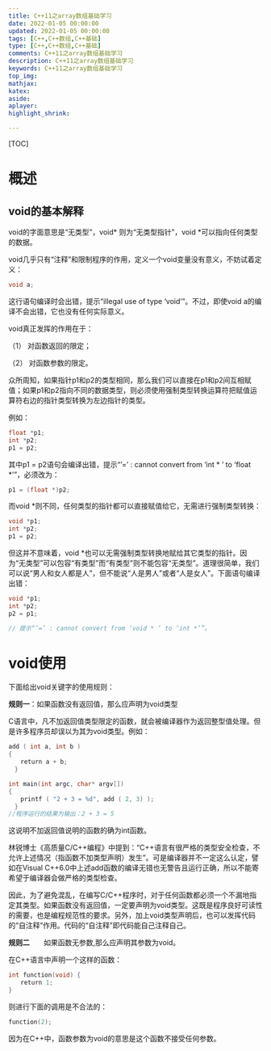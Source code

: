 ```yaml
---
title: C++11之array数组基础学习
date: 2022-01-05 00:00:00
updated: 2022-01-05 00:00:00
tags: [C++,C++数组,C++基础]
type: [C++,C++数组,C++基础]
comments: C++11之array数组基础学习
description: C++11之array数组基础学习
keywords: C++11之array数组基础学习
top_img:
mathjax:
katex:
aside:
aplayer:
highlight_shrink:

---
```


[TOC]



# 概述

## **void的基本解释**

void的字面意思是“无类型”，void* 则为“无类型指针”，void *可以指向任何类型的数据。

void几乎只有“注释”和限制程序的作用，定义一个void变量没有意义，不妨试着定义：

```c++
void a; 
```

这行语句编译时会出错，提示“illegal use of type ‘void’”。不过，即使void a的编译不会出错，它也没有任何实际意义。

void真正发挥的作用在于：

（1） 对函数返回的限定；
　　

（2） 对函数参数的限定。

众所周知，如果指针p1和p2的类型相同，那么我们可以直接在p1和p2间互相赋值；如果p1和p2指向不同的数据类型，则必须使用强制类型转换运算符把赋值运算符右边的指针类型转换为左边指针的类型。

例如：

```c++
float *p1; 
int *p2; 
p1 = p2; 
```

其中p1 = p2语句会编译出错，提示“’=’ : cannot convert from ‘int * ’ to ‘float *’”，必须改为：
　　

```c++
p1 = (float *)p2;
```

而void *则不同，任何类型的指针都可以直接赋值给它，无需进行强制类型转换：

```c++
void *p1; 
int *p2; 
p1 = p2; 
```

但这并不意味着，void *也可以无需强制类型转换地赋给其它类型的指针。因为“无类型”可以包容“有类型”而“有类型”则不能包容“无类型”。道理很简单，我们可以说“男人和女人都是人”，但不能说“人是男人”或者“人是女人”。下面语句编译出错：

```c++
void *p1; 
int *p2; 
p2 = p1; 

// 提示“’=’ : cannot convert from ‘void * ’ to ‘int *’”。
```



# void使用

下面给出void关键字的使用规则：

**规则一**：如果函数没有返回值，那么应声明为void类型

C语言中，凡不加返回值类型限定的函数，就会被编译器作为返回整型值处理。但是许多程序员却误以为其为void类型。例如：

```c++
add ( int a, int b ) 
{ 
　　return a + b; 
　} 

int main(int argc, char* argv[]) 
{ 
　　printf ( "2 + 3 = %d", add ( 2, 3) ); 
　} 
//程序运行的结果为输出：2 + 3 = 5
```

这说明不加返回值说明的函数的确为int函数。

林锐博士《高质量C/C++编程》中提到：“C++语言有很严格的类型安全检查，不允许上述情况（指函数不加类型声明）发生”。可是编译器并不一定这么认定，譬如在Visual C++6.0中上述add函数的编译无错也无警告且运行正确，所以不能寄希望于编译器会做严格的类型检查。

因此，为了避免混乱，在编写C/C++程序时，对于任何函数都必须一个不漏地指定其类型。如果函数没有返回值，一定要声明为void类型。这既是程序良好可读性的需要，也是编程规范性的要求。另外，加上void类型声明后，也可以发挥代码的“自注释”作用。代码的“自注释”即代码能自己注释自己。

**规则二**　　如果函数无参数,那么应声明其参数为void。

在C++语言中声明一个这样的函数：

```c++
int function(void) { 
　　return 1; 
} 
```

则进行下面的调用是不合法的：

```c++
function(2); 
```

因为在C++中，函数参数为void的意思是这个函数不接受任何参数。





